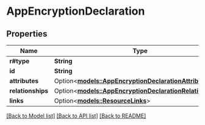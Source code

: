 # AppEncryptionDeclaration

## Properties

Name | Type | Description | Notes
------------ | ------------- | ------------- | -------------
**r#type** | **String** |  | 
**id** | **String** |  | 
**attributes** | Option<[**models::AppEncryptionDeclarationAttributes**](AppEncryptionDeclaration_attributes.md)> |  | [optional]
**relationships** | Option<[**models::AppEncryptionDeclarationRelationships**](AppEncryptionDeclaration_relationships.md)> |  | [optional]
**links** | Option<[**models::ResourceLinks**](ResourceLinks.md)> |  | [optional]

[[Back to Model list]](../README.md#documentation-for-models) [[Back to API list]](../README.md#documentation-for-api-endpoints) [[Back to README]](../README.md)


